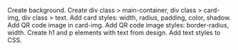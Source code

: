 Create background.
Create div class > main-container, div class > card-img, div class > text.
Add card styles: width, radius, padding, color, shadow.
Add QR code image in card-img.
Add QR code image styles: border-radius, width.
Create h1 and p elements with text from design.
Add text styles to CSS.